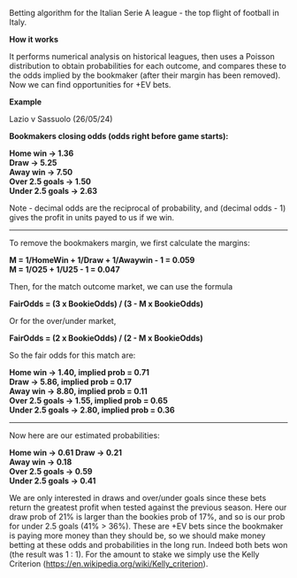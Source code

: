 Betting algorithm for the Italian Serie A league - the top flight of football in Italy. 

**How it works**

It performs numerical analysis on historical leagues, then uses a Poisson distribution to obtain probabilities for each outcome, and compares these to the odds implied by the bookmaker (after their margin has been removed). Now we can find opportunities for +EV bets.

**Example**

Lazio v Sassuolo (26/05/24)

**Bookmakers closing odds (odds right before game starts):**

**Home win -> 1.36\
Draw -> 5.25\
Away win -> 7.50\
Over 2.5 goals -> 1.50\
Under 2.5 goals -> 2.63**

Note - decimal odds are the reciprocal of probability, and (decimal odds - 1) gives the profit in units payed to us if we win.

----------------------------------------------------------------

To remove the bookmakers margin, we first calculate the margins:

**M = 1/HomeWin + 1/Draw + 1/Awaywin - 1 = 0.059\
M = 1/O25 + 1/U25 - 1 = 0.047**

Then, for the match outcome market, we can use the formula

**FairOdds = (3 x BookieOdds) / (3 - M x BookieOdds)**

Or for the over/under market,

**FairOdds = (2 x BookieOdds) / (2 - M x BookieOdds)**

So the fair odds for this match are:

**Home win -> 1.40, implied prob = 0.71\
Draw -> 5.86, implied prob = 0.17\
Away win -> 8.80, implied prob = 0.11\
Over 2.5 goals -> 1.55, implied prob = 0.65\
Under 2.5 goals -> 2.80, implied prob = 0.36**

----------------------------------------------------------------

Now here are our estimated probabilities:

**Home win -> 0.61
Draw -> 0.21\
Away win -> 0.18\
Over 2.5 goals -> 0.59\
Under 2.5 goals -> 0.41**

We are only interested in draws and over/under goals since these bets return the greatest profit when tested against the previous season. Here our draw prob of 21% is larger than the bookies prob of 17%, and so is our prob for under 2.5 goals (41% > 36%).
These are +EV bets since the bookmaker is paying more money than they should be, so we should make money betting at these odds and probabilities in the long run. Indeed both bets won (the result was 1 : 1). 
For the amount to stake we simply use the Kelly Criterion (https://en.wikipedia.org/wiki/Kelly_criterion).
